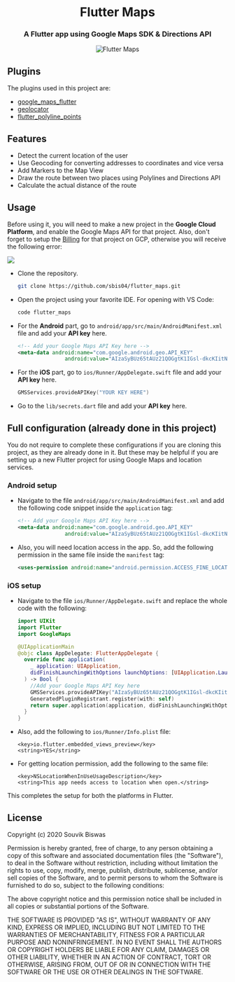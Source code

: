 <h1 align="center">Flutter Maps</h4>

<h3 align="center">A Flutter app using Google Maps SDK & Directions API</h4>

<p align="center">
  <img src="https://github.com/sbis04/flutter_maps/raw/master/screenshots/map_view.png" alt="Flutter Maps" />
</p>

## Plugins

The plugins used in this project are:

* [google_maps_flutter](https://pub.dev/packages/google_maps_flutter)
* [geolocator](https://pub.dev/packages/geolocator)
* [flutter_polyline_points](https://pub.dev/packages/flutter_polyline_points)

## Features

* Detect the current location of the user
* Use Geocoding for converting addresses to coordinates and vice versa
* Add Markers to the Map View
* Draw the route between two places using Polylines and Directions API
* Calculate the actual distance of the route

## Usage

Before using it, you will need to make a new project in the **Google Cloud Platform**, and enable the Google Maps API for that project. Also, don't forget to setup the [Billing](https://console.cloud.google.com/project/_/billing/enable) for that project on GCP, otherwise you will receive the following error:

![](https://github.com/sbis04/flutter_maps/raw/master/screenshots/billing_error.png)

* Clone the repository.
  
  ```bash
  git clone https://github.com/sbis04/flutter_maps.git
  ```

* Open the project using your favorite IDE. For opening with VS Code:
  
  ```bash
  code flutter_maps
  ```

* For the **Android** part, go to `android/app/src/main/AndroidManifest.xml` file and add your **API key** here.
  
  ```xml
  <!-- Add your Google Maps API Key here -->
  <meta-data android:name="com.google.android.geo.API_KEY"
                 android:value="AIzaSyBUz65tAUz21QOGgtK1IGsl-dkcKIitNPU"/>
  ```

* For the **iOS** part, go to `ios/Runner/AppDelegate.swift` file and add your **API key** here.
  
  ```swift
  GMSServices.provideAPIKey("YOUR KEY HERE")
  ```
* Go to the `lib/secrets.dart` file and add your **API key** here.

<!-- > For more info regarding generating the **API key**, you can check out my article here. -->

## Full configuration (already done in this project)

You do not require to complete these configurations if you are cloning this project, as they are already done in it. But these may be helpful if you are setting up a new Flutter project for using Google Maps and location services.

### Android setup

* Navigate to the file `android/app/src/main/AndroidManifest.xml` and add the following code snippet inside the `application` tag:

   ```xml
   <!-- Add your Google Maps API Key here -->
   <meta-data android:name="com.google.android.geo.API_KEY"
                  android:value="AIzaSyBUz65tAUz21QOGgtK1IGsl-dkcKIitNPU"/>
   ```

* Also, you will need location access in the app. So, add the following permission in the same file inside the `manifest` tag:
  
  ```xml
  <uses-permission android:name="android.permission.ACCESS_FINE_LOCATION"/>
  ```

### iOS setup

* Navigate to the file `ios/Runner/AppDelegate.swift` and replace the whole code with the following:

   ```swift
   import UIKit
   import Flutter
   import GoogleMaps
   
   @UIApplicationMain
   @objc class AppDelegate: FlutterAppDelegate {
     override func application(
       _ application: UIApplication,
       didFinishLaunchingWithOptions launchOptions: [UIApplication.LaunchOptionsKey: Any]?
     ) -> Bool {
       //Add your Google Maps API Key here
       GMSServices.provideAPIKey("AIzaSyBUz65tAUz21QOGgtK1IGsl-dkcKIitNPU")
       GeneratedPluginRegistrant.register(with: self)
       return super.application(application, didFinishLaunchingWithOptions: launchOptions)
     }
   }
   ```

* Also, add the following to `ios/Runner/Info.plist` file:
  
  ```
  <key>io.flutter.embedded_views_preview</key>
  <string>YES</string>
  ```

* For getting location permission, add the following to the same file:
  
  ```
  <key>NSLocationWhenInUseUsageDescription</key>
  <string>This app needs access to location when open.</string>
  ```

This completes the setup for both the platforms in Flutter.

## License

Copyright (c) 2020 Souvik Biswas

Permission is hereby granted, free of charge, to any person obtaining a copy
of this software and associated documentation files (the "Software"), to deal
in the Software without restriction, including without limitation the rights
to use, copy, modify, merge, publish, distribute, sublicense, and/or sell
copies of the Software, and to permit persons to whom the Software is
furnished to do so, subject to the following conditions:

The above copyright notice and this permission notice shall be included in all
copies or substantial portions of the Software.

THE SOFTWARE IS PROVIDED "AS IS", WITHOUT WARRANTY OF ANY KIND, EXPRESS OR
IMPLIED, INCLUDING BUT NOT LIMITED TO THE WARRANTIES OF MERCHANTABILITY,
FITNESS FOR A PARTICULAR PURPOSE AND NONINFRINGEMENT. IN NO EVENT SHALL THE
AUTHORS OR COPYRIGHT HOLDERS BE LIABLE FOR ANY CLAIM, DAMAGES OR OTHER
LIABILITY, WHETHER IN AN ACTION OF CONTRACT, TORT OR OTHERWISE, ARISING FROM,
OUT OF OR IN CONNECTION WITH THE SOFTWARE OR THE USE OR OTHER DEALINGS IN THE
SOFTWARE.
